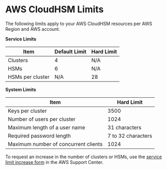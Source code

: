 # AWS CloudHSM Limits<a name="limits"></a>

The following limits apply to your AWS CloudHSM resources per AWS Region and AWS account\.


**Service Limits**  

| Item | Default Limit | Hard Limit | 
| --- | --- | --- | 
| Clusters | 4 | N/A | 
| HSMs | 6 | N/A | 
| HSMs per cluster | N/A | 28 | 


**System Limits**  

| Item | Hard Limit | 
| --- | --- | 
| Keys per cluster | 3500 | 
| Number of users per cluster | 1024 | 
| Maximum length of a user name | 31 characters | 
| Required password length | 7 to 32 characters | 
| Maximum number of concurrent clients | 1024 | 

To request an increase in the number of clusters or HSMs, use the [service limit increase form](https://console.aws.amazon.com/support/home#/case/create?issueType=service-limit-increase&limitType=service-code-cloudhsm) in the AWS Support Center\. 
